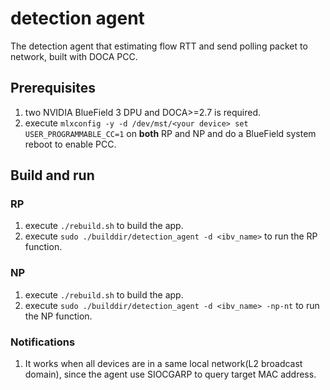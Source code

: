 # detection agent

The detection agent that estimating flow RTT and send polling packet to network, built with DOCA PCC.

## Prerequisites

1. two NVIDIA BlueField 3 DPU and DOCA>=2.7 is required.
2. execute `mlxconfig -y -d /dev/mst/<your device> set USER_PROGRAMMABLE_CC=1` on **both** RP and NP and do a BlueField system reboot to enable PCC.

## Build and run

### RP

1. execute `./rebuild.sh` to build the app.
2. execute `sudo ./builddir/detection_agent -d <ibv_name>` to run the RP function.

### NP

1. execute `./rebuild.sh` to build the app.
2. execute `sudo ./builddir/detection_agent -d <ibv_name> -np-nt` to run the NP function.

### Notifications

1. It works when all devices are in a same local network(L2 broadcast domain), since the agent use SIOCGARP to query target MAC address.